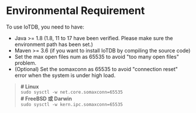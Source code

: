 <!--

    Licensed to the Apache Software Foundation (ASF) under one
    or more contributor license agreements.  See the NOTICE file
    distributed with this work for additional information
    regarding copyright ownership.  The ASF licenses this file
    to you under the Apache License, Version 2.0 (the
    "License"); you may not use this file except in compliance
    with the License.  You may obtain a copy of the License at
    
        http://www.apache.org/licenses/LICENSE-2.0
    
    Unless required by applicable law or agreed to in writing,
    software distributed under the License is distributed on an
    "AS IS" BASIS, WITHOUT WARRANTIES OR CONDITIONS OF ANY
    KIND, either express or implied.  See the License for the
    specific language governing permissions and limitations
    under the License.

-->

# Environmental Requirement

To use IoTDB, you need to have:

* Java >= 1.8 (1.8, 11 to 17 have been verified. Please make sure the environment path has been set.)
* Maven >= 3.6 (if you want to install IoTDB by compiling the source code)
* Set the max open files num as 65535 to avoid "too many open files" problem.
* (Optional) Set the somaxconn as 65535 to avoid "connection reset" error when the system is under high load.


> **# Linux** <br>`sudo sysctl -w net.core.somaxconn=65535` <br>**# FreeBSD 或 Darwin** <br>`sudo sysctl -w kern.ipc.somaxconn=65535`

